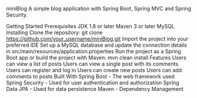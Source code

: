miniBlog
A simple blog application with Spring Boot, Spring MVC and Spring Security.

Getting Started
Prerequisites
JDK 1.8 or later
Maven 3 or later
MySQL
Installing
Clone the repository: git clone https://github.com/your_username/miniBlog.git
Import the project into your preferred IDE
Set up a MySQL database and update the connection details in src/main/resources/application.properties
Run the project as a Spring Boot app or build the project with Maven: mvn clean install
Features
Users can view a list of posts
Users can view a single post with its comments
Users can register and log in
Users can create new posts
Users can add comments to posts
Built With
Spring Boot - The web framework used
Spring Security - Used for user authentication and authorization
Spring Data JPA - Used for data persistence
Maven - Dependency Management
